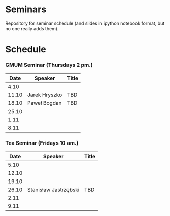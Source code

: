 # Seminars
Repository for seminar schedule (and slides in ipython notebook format, but no one really adds them).

# Schedule
### GMUM Seminar (Thursdays 2 pm.)
| Date  | Speaker                                            | Title                                                      |
|-------|----------------------------------------------------|----------------------------------------------------------- |
|  4.10 |                                                    |                                                            |
| 11.10 | Jarek Hryszko                                      | TBD                                                        |
| 18.10 | Paweł Bogdan                                       | TBD                                                        |
| 25.10 |                                                    |                                                            |
|  1.11 |                                                    |                                                            |
|  8.11 |                                                    |                                                            |

### Tea Seminar (Fridays 10 am.)
| Date  | Speaker                                            | Title                                                      |
|-------|----------------------------------------------------|----------------------------------------------------------- |     
|  5.10 |                                                    |                                                            |
| 12.10 |                                                    |                                                            |
| 19.10 |                                                    |                                                            |
| 26.10 | Stanisław Jastrzębski                              | TBD                                                        |
|  2.11 |                                                    |                                                            |
|  9.11 |                                                    |                                                            |


